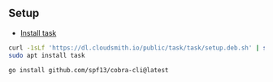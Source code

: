 

## Setup

- [Install task](https://taskfile.dev/docs/installation)

```bash
curl -1sLf 'https://dl.cloudsmith.io/public/task/task/setup.deb.sh' | sudo -E bash
sudo apt install task
```

```bash
go install github.com/spf13/cobra-cli@latest
```
